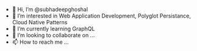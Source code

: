 - 👋 Hi, I’m @subhadeepghoshal
- 👀 I’m interested in Web Application Development, Polyglot Persistance, Cloud Native Patterns
- 🌱 I’m currently learning GraphQL
- 💞️ I’m looking to collaborate on ...
- 📫 How to reach me ...

<!---
subhadeepghoshal/subhadeepghoshal is a ✨ special ✨ repository because its `README.md` (this file) appears on your GitHub profile.
You can click the Preview link to take a look at your changes.
--->
